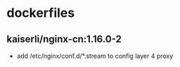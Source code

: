 # dockerfiles

## kaiserli/nginx-cn:1.16.0-2

* add /etc/nginx/conf.d/*.stream to config layer 4 proxy